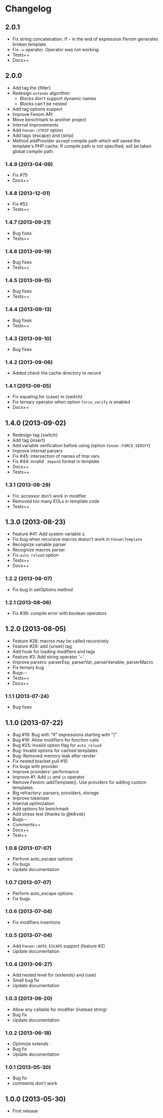 Changelog
=========

## 2.0.1

- Fix string concatenation. If `~` in the end of expression Fenom generates broken template.
- Fix `~=` operator. Operator was not working.
- Tests++
- Docs++

## 2.0.0

- Add tag the {filter}
- Redesign `extends` algorithm:
    - Blocks don't support dynamic names
    - Blocks can't be nested
- Add tag options support
- Improve Fenom API
- Move benchmark to another project
- Internal improvements
- Add `Fenom::STRIP` option
- Add tags {escape} and {strip}
- Method addProvider accept compile path which will saved the template's PHP cache. If compile path is not specified, will be taken global compile path.

### 1.4.9 (2013-04-09)

- Fix #75
- Docs++

### 1.4.8 (2013-12-01)

- Fix #52
- Tests++

### 1.4.7 (2013-09-21)

- Bug fixes
- Tests++

### 1.4.6 (2013-09-19)

- Bug fixes
- Tests++

### 1.4.5 (2013-09-15)

- Bug fixes
- Tests++

### 1.4.4 (2013-09-13)

- Bug fixes
- Tests++

### 1.4.3 (2013-09-10)

- Bug fixes

### 1.4.2 (2013-09-06)

- Added check the cache directory to record

### 1.4.1 (2013-09-05)

- Fix equating for {case} in {switch}
- Fix ternary operator when option `force_verify` is enabled
- Docs++

## 1.4.0 (2013-09-02)

- Redesign tag {switch}
- Add tag {insert}
- Add variable verification before using (option `Fenom::FORCE_VERIFY`)
- Improve internal parsers
- Fix #45: intersection of names of tmp vars
- Fix #44: invalid `_depend` format in template
- Docs++
- Tests++

### 1.3.1 (2013-08-29)

- Fix: accessor don't work in modifier
- Removed too many EOLs in template code
- Tests++

## 1.3.0 (2013-08-23)

- Feature #41: Add system variable `$`.
- Fix bug when recursive macros doesn't work in `Fenom\Template`
- Recognize variable parser
- Recognize macros parser
- Fix `auto_reload` option
- Tests++
- Docs++

### 1.2.2 (2013-08-07)

- Fix bug in setOptions method

### 1.2.1 (2013-08-06)

- Fix #39: compile error with boolean operators

## 1.2.0 (2013-08-05)

- Feature #28: macros may be called recursively
- Feature #29: add {unset} tag
- Add hook for loading modifiers and tags
- Feature #3: Add string operator '~'
- Improve parsers: parserExp, parserVar, parserVariable, parserMacro
- Fix ternary bug
- Bugs--
- Tests++
- Docs++

### 1.1.1 (2013-07-24)

- Bug fixes

## 1.1.0 (2013-07-22)

- Bug #19: Bug with "if" expressions starting with "("
- Bug #16: Allow modifiers for function calls
- Bug #25: Invalid option flag for `auto_reload`
- Bug: Invalid options for cached templates
- Bug: Removed memory leak after render
- Fix nested bracket pull #10
- Fix bugs with provider
- Improve providers' performance
- Improve #1: Add `is` and `in` operator
- Remove Fenom::addTemplate(). Use providers for adding custom templates.
- Big refractory: parsers, providers, storage
- Improve tokenizer
- Internal optimization
- Add options for benchmark
- Add stress test (thanks to @klkvsk)
- Bugs--
- Comments++
- Docs++
- Test++

### 1.0.8 (2013-07-07)

- Perform auto_escape options
- Fix bugs
- Update documentation

### 1.0.7 (2013-07-07)

- Perform auto_escape options
- Fix bugs

### 1.0.6 (2013-07-04)

- Fix modifiers insertions

### 1.0.5 (2013-07-04)

- Add `Fenom::AUTO_ESCAPE` support (feature #2)
- Update documentation

### 1.0.4 (2013-06-27)

- Add nested level for {extends} and {use}
- Small bug fix
- Update documentation

### 1.0.3 (2013-06-20)

- Allow any callable for modifier (instead string)
- Bug fix
- Update documentation

### 1.0.2 (2013-06-18)

- Optimize extends
- Bug fix
- Update documentation

### 1.0.1 (2013-05-30)

- Bug fix
- comments don't work

## 1.0.0 (2013-05-30)

- First release

